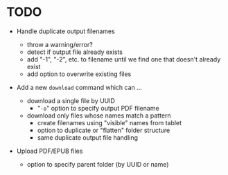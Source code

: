 # TODO

* Handle duplicate output filenames
    * throw a warning/error?
    * detect if output file already exists
    * add "-1", "-2", etc. to filename until we find one that doesn't already exist
    * add option to overwrite existing files

* Add a new `download` command which can ...
    * download a single file by UUID
        * "`-o`" option to specify output PDF filename
    * download only files whose names match a pattern
        * create filenames using "visible" names from tablet
        * option to duplicate or "flatten" folder structure
        * same duplicate output file handling

* Upload PDF/EPUB files
    * option to specify parent folder (by UUID or name)
